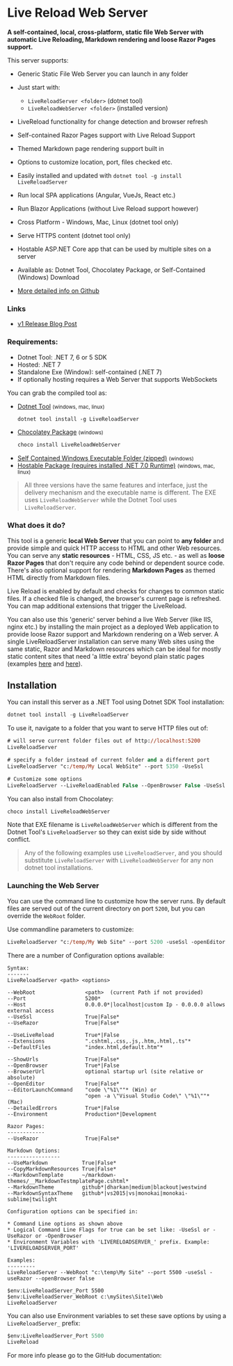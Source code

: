 # Live Reload Web Server

**A self-contained, local, cross-platform, static file Web Server with automatic Live Reloading, Markdown rendering and loose Razor Pages support.**

This server supports:

* Generic Static File Web Server you can launch in any folder
* Just start with:
    * `LiveReloadServer <folder>` (dotnet tool)  
    * `LiveReloadWebServer <folder>` (installed version)
* LiveReload functionality for change detection and browser refresh
* Self-contained Razor Pages support with Live Reload Support
* Themed Markdown page rendering support built in
* Options to customize location, port, files checked etc.
* Easily installed and updated with `dotnet tool -g install LiveReloadServer`
* Run local SPA applications (Angular, VueJs, React etc.)
* Run Blazor Applications (without Live Reload support however)
* Cross Platform - Windows, Mac, Linux (dotnet tool only)
* Serve HTTPS content (dotnet tool only)
* Hostable ASP.NET Core app that can be used by multiple sites on a server
* Available as: Dotnet Tool, Chocolatey Package, or Self-Contained (Windows) Download

* [More detailed info on Github](https://github.com/RickStrahl/LiveReloadServer)

### Links
* [v1 Release Blog Post](https://weblog.west-wind.com/posts/2021/Mar/23/LiveReloadServer-A-NET-Core-Based-Generic-Static-Web-Server-with-Live-Reload#Feedback)

### Requirements:

* Dotnet Tool: .NET 7, 6 or 5 SDK
* Hosted: .NET 7
* Standalone Exe (Window): self-contained (.NET 7)
* If optionally hosting requires a Web Server that supports WebSockets

You can grab the compiled tool as:

* [Dotnet Tool](https://www.nuget.org/packages/LiveReloadServer/)  <small>(windows, mac, linux)</small>  
  ```ps
  dotnet tool install -g LiveReloadServer
  ```
* [Chocolatey Package](https://chocolatey.org/packages/LiveReloadWebServer) <small>(windows)</small>
  ```ps
  choco install LiveReloadWebServer
  ```
* [Self Contained Windows Executable Folder (zipped)](https://github.com/RickStrahl/LiveReloadServer/raw/master/LiveReloadWebServer-SelfContained.zip) <small>(windows)</small>
* [Hostable Package (requires installed .NET 7.0 Runtime)](https://github.com/RickStrahl/LiveReloadServer/raw/master/LiveReloadServer-Hosted.zip) <small>(windows, mac, linux)</small>  

> All three versions have the same features and interface, just the delivery mechanism and the executable name is different. The EXE uses `LiveReloadWebServer` while the Dotnet Tool uses `LiveReloadServer`.
  
### What does it do?
This tool is a generic **local Web Server** that you can point to **any folder** and provide simple and quick HTTP access to HTML and other Web resources. You can serve any **static resources** - HTML, CSS, JS etc. - as well as **loose Razor Pages** that don't require any code behind or dependent source code. There's also optional support for rendering **Markdown Pages** as themed HTML directly from Markdown files.

Live Reload is enabled by default and checks for changes to common static files. If a checked file is changed, the browser's current page is refreshed. You can map additional extensions that trigger the LiveReload.

You can also use this 'generic' server behind a live Web Server (like IIS, nginx etc.) by installing the main project as a deployed Web application to provide loose Razor support and Markdown rendering on a Web server. A  single LiveReloadServer installation can serve many Web sites using the same static, Razor and Markdown resources which can be ideal for mostly static content sites that need 'a little extra' beyond plain static pages (examples [here](https://anti-trust.rocks) and [here](https://markdownmonster.west-wind.com)).

## Installation
You can install this server as a .NET Tool using Dotnet SDK Tool installation:

```powershell
dotnet tool install -g LiveReloadServer
```

To use it, navigate to a folder that you want to serve HTTP files out of:

```ps
# will serve current folder files out of http://localhost:5200
LiveReloadServer

# specify a folder instead of current folder and a different port
LiveReloadServer "c:/temp/My Local WebSite" --port 5350 -UseSsl

# Customize some options
LiveReloadServer --LiveReloadEnabled False --OpenBrowser False -UseSsl -UseRazor
```

You can also install from Chocolatey:

```ps
choco install LiveReloadWebServer
```

Note that EXE filename is `LiveReloadWebServer` which is different from the Dotnet Tool's `LiveReloadServer` so they can exist side by side without conflict.

> Any of the following examples use `LiveReloadServer`, and you should substitute `LiveReloadServer` with `LiveReloadWebServer` for any non dotnet tool  installations.

### Launching the Web Server
You can use the command line to customize how the server runs. By default files are served out of the current directory on port `5200`, but you can override the `WebRoot` folder.

Use commandline parameters to customize:

```ps
LiveReloadServer "c:/temp/My Web Site" --port 5200 -useSsl -openEditor
```

There are a number of Configuration options available:

```text
Syntax:
-------
LiveReloadServer <path> <options>

--WebRoot                <path>  (current Path if not provided)
--Port                   5200*
--Host                   0.0.0.0*|localhost|custom Ip - 0.0.0.0 allows external access
--UseSsl                 True|False*
--UseRazor          	 True|False*

--UseLiveReload          True*|False
--Extensions             ".cshtml,.css,.js,.htm,.html,.ts"*
--DefaultFiles           "index.html,default.htm"*

--ShowUrls               True|False*
--OpenBrowser            True*|False
--BrowserUrl             optional startup url (site relative or absolute)
--OpenEditor             True|False*
--EditorLaunchCommand    "code \"%1\""* (Win) or 
                         "open -a \"Visual Studio Code\" \"%1\""* (Mac)
--DetailedErrors         True*|False
--Environment            Production*|Development

Razor Pages:
------------
--UseRazor               True|False*

Markdown Options:
-----------------
--UseMarkdown           True|False*
--CopyMarkdownResources True|False*
--MarkdownTemplate      ~/markdown-themes/__MarkdownTestmplatePage.cshtml*
--MarkdownTheme         github*|dharkan|medium|blackout|westwind
--MarkdownSyntaxTheme   github*|vs2015|vs|monokai|monokai-sublime|twilight

Configuration options can be specified in:

* Command Line options as shown above
* Logical Command Line Flags for true can be set like: -UseSsl or -UseRazor or -OpenBrowser
* Environment Variables with 'LIVERELOADSERVER_' prefix. Example: 'LIVERELOADSERVER_PORT'

Examples:
---------
LiveReloadServer --WebRoot "c:\temp\My Site" --port 5500 -useSsl -useRazor --openBrowser false

$env:LiveReloadServer_Port 5500
$env:LiveReloadServer_WebRoot c:\mySites\Site1\Web
LiveReloadServer
```

You can also use Environment variables to set these save options by using a `LiveReloadServer_` prefix:

```ps
$env:LiveReloadServer_Port 5500
LiveReload
```

For more info please go to the GitHub documentation:

